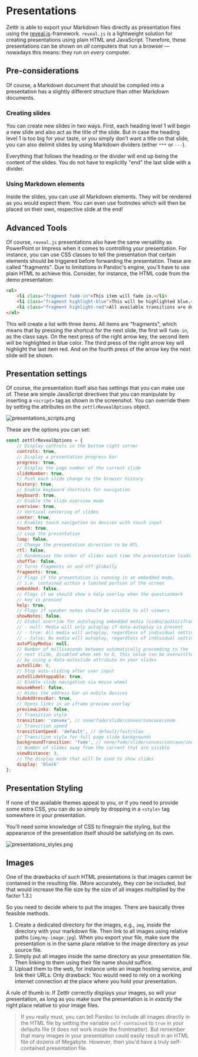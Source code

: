 # Presentations

Zettlr is able to export your Markdown files directly as presentation files using the [reveal.js](https://revealjs.com/#/)-framework. `reveal.js` is a lightweight solution for creating presentations using plain HTML and JavaScript. Therefore, these presentations can be shown on _all_ computers that run a browser — nowadays this means: they run on _every_ computer.

## Pre-considerations

Of course, a Markdown document that should be compiled into a presentation has a slightly different structure than other Markdown documents.

### Creating slides

You can create new slides in two ways. First, each heading level 1 will begin a new slide and also act as the title of the slide. But in case the heading level 1 is too big for your taste, or you simply don't want a title on that slide, you can also delimit slides by using Markdown dividers (either `***` or `---`).

Everything that follows the heading or the divider will end up being the content of the slides. You do not have to explicitly "end" the last slide with a divider.

### Using Markdown elements

Inside the slides, you can use all Markdown elements. They will be rendered as you would expect them. You can even use footnotes which will then be placed on their own, respective slide at the end!

## Advanced Tools

Of course, `reveal.js` presentations also have the same versatility as PowerPoint or Impress when it comes to controlling your presentation. For instance, you can use CSS classes to tell the presentation that certain elements should be triggered before forwarding the presentation. These are called "fragments". Due to limitations in Pandoc's engine, you'll have to use plain HTML to achieve this. Consider, for instance, the HTML code from the demo presentation:

```html
<ul>
    <li class="fragment fade-in">This item will fade in.</li>
    <li class="fragment highlight-blue">This will be highlighted blue.</li>
    <li class="fragment highlight-red">All available transitions are documented [here](https://github.com/hakimel/reveal.js/#fragments).</li>
</ul>
```

This will create a list with three items. All items are "fragments", which means that by pressing the shortcut for the next slide, the first will `fade-in`, as the class says. On the next press of the right arrow key, the second item will be highlighted in blue color. The third press of the right arrow key will highlight the last item red. And on the fourth press of the arrow key the next slide will be shown.

## Presentation settings

Of course, the presentation itself also has settings that you can make use of. These are simple JavaScript directives that you can manipulate by inserting a `<script>` tag as shown in the screenshot. You can override them by setting the attributes on the `zettlrRevealOptions` object.

![presentations_scripts.png](../img/presentations_scripts.png)

These are the options you can set:

```javascript
const zettlrRevealOptions = {
    // Display controls in the bottom right corner
    controls: true,
    // Display a presentation progress bar
    progress: true,
    // Display the page number of the current slide
    slideNumber: true,
    // Push each slide change to the browser history
    history: true,
    // Enable keyboard shortcuts for navigation
    keyboard: true,
    // Enable the slide overview mode
    overview: true,
    // Vertical centering of slides
    center: true,
    // Enables touch navigation on devices with touch input
    touch: true,
    // Loop the presentation
    loop: false,
    // Change the presentation direction to be RTL
    rtl: false,
    // Randomizes the order of slides each time the presentation loads
    shuffle: false,
    // Turns fragments on and off globally
    fragments: true,
    // Flags if the presentation is running in an embedded mode,
    // i.e. contained within a limited portion of the screen
    embedded: false,
    // Flags if we should show a help overlay when the questionmark
    // key is pressed
    help: true,
    // Flags if speaker notes should be visible to all viewers
    showNotes: false,
    // Global override for autolaying embedded media (video/audio/iframe)
    // - null: Media will only autoplay if data-autoplay is present
    // - true: All media will autoplay, regardless of individual setting
    // - false: No media will autoplay, regardless of individual setting
    autoPlayMedia: null,
    // Number of milliseconds between automatically proceeding to the
    // next slide, disabled when set to 0, this value can be overwritten
    // by using a data-autoslide attribute on your slides
    autoSlide: 0,
    // Stop auto-sliding after user input
    autoSlideStoppable: true,
    // Enable slide navigation via mouse wheel
    mouseWheel: false,
    // Hides the address bar on mobile devices
    hideAddressBar: true,
    // Opens links in an iframe preview overlay
    previewLinks: false,
    // Transition style
    transition: 'convex', // none/fade/slide/convex/concave/zoom
    // Transition speed
    transitionSpeed: 'default', // default/fast/slow
    // Transition style for full page slide backgrounds
    backgroundTransition: 'fade', // none/fade/slide/convex/concave/zoom
    // Number of slides away from the current that are visible
    viewDistance: 3,
    // The display mode that will be used to show slides
    display: 'block'
};
```

## Presentation Styling

If none of the available themes appeal to you, or if you need to provide some extra CSS, you can do so simply by dropping in a `<style>` tag somewhere in your presentation.

You'll need some knowledge of CSS to finegrain the styling, but the appearance of the presentation itself should be satisfying on its own.

![presentations_styles.png](../img/presentations_styles.png)

## Images

One of the drawbacks of such HTML presentations is that images cannot be contained in the resulting file. (More accurately, they _can_ be included, but that would increase the file size by the size of all images multiplied by the factor 1.3.)

So you need to decide where to put the images. There are basically three feasible methods.

1. Create a dedicated directory for the images, e.g., `img`, inside the directory with your markdown file. Then link to all images using relative paths (`img/my-image.jpg`). When you export your file, make sure the presentation is in the same place relative to the image directory as your source file.
2. Simply put all images inside the same directory as your presentation file. Then linking to them using their file name should suffice.
3. Upload them to the web, for instance unto an image hosting service, and link their URLs. Only drawback: You would need to rely on a working internet connection at the place where you hold your presentation.

A rule of thumb is: If Zettlr correctly displays your images, so will your presentation, as long as you make sure the presentation is in _exactly_ the right place relative to your image files.

> If you really must, you can tell Pandoc to include all images directly in the HTML file by setting the variable `self-contained` to `true` in your defaults file (it does not work inside the frontmatter). But remember that many images in your presentation could easily result in an HTML file of dozens of Megabyte. However, then you'd have a truly self-contained presentation file.
